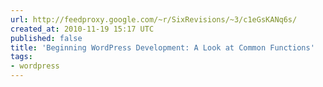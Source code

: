 ```yaml
---
url: http://feedproxy.google.com/~r/SixRevisions/~3/c1eGsKANq6s/
created_at: 2010-11-19 15:17 UTC
published: false
title: 'Beginning WordPress Development: A Look at Common Functions'
tags:
- wordpress
---
```



